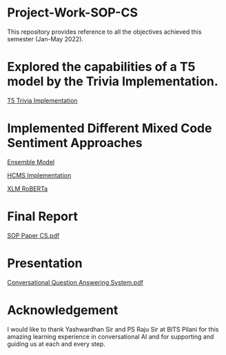 # Project-Work-SOP-CS


This repository provides reference to all the objectives achieved this semester (Jan-May 2022).


# Explored the capabilities of a T5 model by the Trivia Implementation.

[T5 Trivia Implementation](https://github.com/bhavesh2799/T5)


# Implemented Different Mixed Code Sentiment Approaches

[Ensemble Model](https://github.com/bhavesh2799/Bilingual-Sentiment-Analysis)

[HCMS Implementation](https://github.com/bhavesh2799/hcms-semeval20)

[XLM RoBERTa](https://github.com/bhavesh2799/NLP_finalproj)

# Final Report

[SOP Paper CS.pdf](https://github.com/bhavesh2799/Project-Work-SOP-CS/files/8659191/SOP.Paper.CS.7.pdf)

# Presentation
[Conversational Question Answering System.pdf](https://github.com/bhavesh2799/Project-Work-SOP-CS/files/8663145/Conversational.Question.Answering.System.1.pdf)


# Acknowledgement

I would like to thank Yashwardhan Sir and PS Raju Sir at BITS Pilani for this amazing learning experience  in conversational AI and for supporting and guiding us at each and every step.

